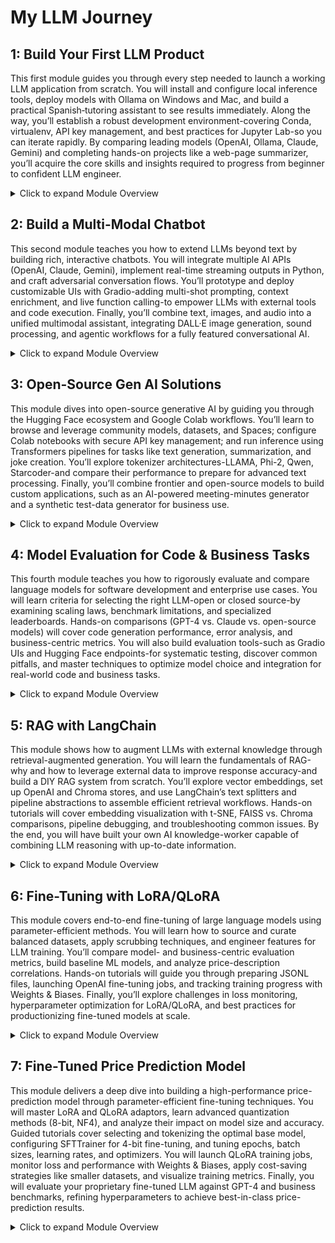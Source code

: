 # My LLM Journey

## 1: Build Your First LLM Product

This first module guides you through every step needed to launch a working LLM application from scratch. You will install and configure local inference tools, deploy models with Ollama on Windows and Mac, and build a practical Spanish‐tutoring assistant to see results immediately. Along the way, you’ll establish a robust development environment-covering Conda, virtualenv, API key management, and best practices for Jupyter Lab-so you can iterate rapidly. By comparing leading models (OpenAI, Ollama, Claude, Gemini) and completing hands-on projects like a web-page summarizer, you’ll acquire the core skills and insights required to progress from beginner to confident LLM engineer.

<details markdown>
<summary>Click to expand Module Overview</summary>

- [x] Jumping Right into LLM Engineering  
- [x] Setting Up Ollama for Local LLM Deployment
- [x] LLM Engineering Roadmap
- Building LLM Applications: Chatbots, RAG, and Agentic AI Projects  
- From Wall Street to AI: Ed Donner's Path to Becoming an LLM Engineer  
- Setting Up Your LLM Development Environment: Tools and Best Practices  
- Mac Setup Guide: Jupyter Lab and Conda for LLM Projects  
- Setting Up Anaconda for LLM Engineering: Windows Installation Guide  
- Alternative Python Setup for LLM Projects: Virtualenv vs. Anaconda Guide  
- Setting Up OpenAI API for LLM Development: Keys, Pricing & Best Practices  
- Creating a .env File for Storing API Keys Safely  
- Instant Gratification Project: Creating an AI-Powered Web Page Summarizer  
- Implementing Text Summarization Using OpenAI's GPT-4 and Beautiful Soup  
- Wrapping Up: Key Takeaways and Next Steps in LLM Engineering  
- LLM Engineering: Key Skills and Tools for AI Development  
- Understanding Frontier Models: GPT, Claude, and Open Source LLMs  
- How to Use Ollama for Local LLM Inference: Python Tutorial with Jupyter  
- Hands-On LLM Task: Comparing OpenAI and Ollama for Text Summarization  
- Frontier AI Models: Comparing GPT-4, Claude, Gemini, and LLAMA  
- Comparing Leading LLMs: Strengths and Business Applications  
- Exploring GPT-4o vs O1 Preview: Key Differences in Performance  
- Creativity and Coding: Leveraging GPT-4o’s Canvas Feature  
- Claude 3.5’s Alignment and Artifact Creation: A Deep Dive  
- AI Model Comparison: Gemini vs Cohere for Whimsical and Analytical Tasks  
- Evaluating Meta AI and Perplexity: Nuances of Model Outputs  
- LLM Leadership Challenge: Evaluating AI Models Through Creative Prompts  
- Revealing the Leadership Winner: A Fun LLM Challenge  
- Exploring the Journey of AI: From Early Models to Transformers  
- Understanding LLM Parameters: From GPT-1 to Trillion-Weight Models  
- GPT Tokenization Explained: How Large Language Models Process Text Input  
- How Context Windows Impact AI Language Models: Token Limits Explained  
- Navigating AI Model Costs: API Pricing vs. Chat Interface Subscriptions  
- Comparing LLM Context Windows: GPT-4 vs Claude vs Gemini 1.5 Flash  
- Wrapping Up: Key Takeaways and Practical Insights  
- Building AI-Powered Marketing Brochures with OpenAI API and Python  
- JupyterLab Tutorial: Web Scraping for AI-Powered Company Brochures  
- Structured Outputs in LLMs: Optimizing JSON Responses for AI Projects  
- Creating and Formatting Responses for Brochure Content  
- Final Adjustments: Optimizing Markdown and Streaming in JupyterLab  
- Multi-Shot Prompting: Enhancing LLM Reliability in AI Projects  
- Assignment: Developing Your Customized LLM-Based Tutor  
- Wrapping Up: Achievements and Next Steps

</details>

## 2: Build a Multi-Modal Chatbot

This second module teaches you how to extend LLMs beyond text by building rich, interactive chatbots. You will integrate multiple AI APIs (OpenAI, Claude, Gemini), implement real-time streaming outputs in Python, and craft adversarial conversation flows. You’ll prototype and deploy customizable UIs with Gradio-adding multi-shot prompting, context enrichment, and live function calling-to empower LLMs with external tools and code execution. Finally, you’ll combine text, images, and audio into a unified multimodal assistant, integrating DALL·E image generation, sound processing, and agentic workflows for a fully featured conversational AI.

<details markdown>
<summary>Click to expand Module Overview</summary>

- Multiple AI APIs: OpenAI, Claude, and Gemini for LLM Engineers  
- Streaming AI Responses: Implementing Real-Time LLM Output in Python  
- How to Create Adversarial AI Conversations Using OpenAI and Claude APIs  
- AI Tools: Exploring Transformers & Frontier LLMs for Developers  
- Building AI UIs with Gradio: Quick Prototyping for LLM Engineers  
- Gradio Tutorial: Create Interactive AI Interfaces for OpenAI GPT Models  
- Implementing Streaming Responses with GPT and Claude in Gradio UI  
- Building a Multi-Model AI Chat Interface with Gradio: GPT vs Claude  
- Building Advanced AI UIs: From OpenAI API to Chat Interfaces with Gradio  
- Building AI Chatbots: Gradio for Customer Support Assistants  
- Build a Conversational AI Chatbot with OpenAI & Gradio: Step-by-Step  
- Enhancing Chatbots with Multi-Shot Prompting and Context Enrichment  
- AI Tools: Empowering LLMs to Run Code on Your Machine  
- Using AI Tools with LLMs: Enhancing Large Language Model Capabilities  
- Building an AI Airline Assistant: Implementing Tools with OpenAI GPT-4  
- How to Equip LLMs with Custom Tools: OpenAI Function Calling Tutorial  
- AI Tools: Building Advanced LLM-Powered Assistants with APIs  
- Multimodal AI Assistants: Integrating Image and Sound Generation  
- Multimodal AI: Integrating DALL-E 3 Image Generation in JupyterLab  
- Build a Multimodal AI Agent: Integrating Audio & Image Tools  
- How to Build a Multimodal AI Assistant: Integrating Tools and Agents

</details>

## 3: Open-Source Gen AI Solutions

This module dives into open-source generative AI by guiding you through the Hugging Face ecosystem and Google Colab workflows. You’ll learn to browse and leverage community models, datasets, and Spaces; configure Colab notebooks with secure API key management; and run inference using Transformers pipelines for tasks like text generation, summarization, and joke creation. You’ll explore tokenizer architectures-LLAMA, Phi-2, Qwen, Starcoder-and compare their performance to prepare for advanced text processing. Finally, you’ll combine frontier and open-source models to build custom applications, such as an AI-powered meeting-minutes generator and a synthetic test-data generator for business use.

<details markdown>
<summary>Click to expand Module Overview</summary>

- Hugging Face Tutorial: Exploring Open-Source AI Models and Datasets  
- Exploring HuggingFace Hub: Models, Datasets & Spaces for AI Developers  
- Intro to Google Colab: Cloud Jupyter Notebooks for Machine Learning  
- Hugging Face Integration with Google Colab: Secrets and API Keys Setup  
- Google Colab: Run Open-Source AI Models with Hugging Face  
- Hugging Face Transformers: Using Pipelines for AI Tasks in Python  
- Hugging Face Pipelines: Simplifying AI Tasks with Transformers Library  
- HuggingFace Pipelines: Efficient AI Inference for ML Tasks  
- Exploring Tokenizers in Open-Source AI: Llama, Phi-2, Qwen, & Starcoder  
- Tokenization Techniques in AI: Using AutoTokenizer with LLAMA 3.1 Model  
- Comparing Tokenizers: Llama, PHI-3, and OWEN2 for Open-Source AI Models  
- Hugging Face Tokenizers: Preparing for Advanced AI Text Generation  
- Hugging Face Model Class: Running Inference on Open-Source AI Models  
- Hugging Face Transformers: Loading & Quantizing LLMs with Bits & Bytes  
- Hugging Face Transformers: Generating Jokes with Open-Source AI Models  
- Hugging Face Transformers: Models, Pipelines, and Tokenizers  
- Combining Frontier & Open-Source Models for Audio-to-Text Summarization  
- Using Hugging Face & OpenAI for AI-Powered Meeting Minutes Generation  
- Build a Synthetic Test Data Generator: Open-Source AI Model for Business

</details>

## 4: Model Evaluation for Code & Business Tasks  

This fourth module teaches you how to rigorously evaluate and compare language models for software development and enterprise use cases. You will learn criteria for selecting the right LLM-open or closed source-by examining scaling laws, benchmark limitations, and specialized leaderboards. Hands-on comparisons (GPT-4 vs. Claude vs. open-source models) will cover code generation performance, error analysis, and business-centric metrics. You will also build evaluation tools-such as Gradio UIs and Hugging Face endpoints-for systematic testing, discover common pitfalls, and master techniques to optimize model choice and integration for real-world code and business tasks.

<details markdown>
<summary>Click to expand Module Overview</summary>

- How to Choose the Right LLM: Comparing Open and Closed Source Models  
- Chinchilla Scaling Law: Optimizing LLM Parameters and Training Data Size  
- Limitations of LLM Benchmarks: Overfitting and Training Data Leakage  
- Evaluating Large Language Models: 6 Next-Level Benchmarks Unveiled  
- HuggingFace OpenLLM Leaderboard: Comparing Open-Source Language Models  
- Master LLM Leaderboards: Comparing Open Source and Closed Source Models  
- Comparing LLMs: Top 6 Leaderboards for Evaluating Language Models  
- Specialized LLM Leaderboards: Finding the Best Model for Your Use Case  
- LLAMA vs GPT-4: Benchmarking Large Language Models for Code Generation  
- Human-Rated Language Models: Understanding the LM Sys Chatbot Arena  
- Commercial Applications of Large Language Models: From Law to Education  
- Comparing Frontier and Open-Source LLMs for Code Conversion Projects  
- Leveraging Frontier Models for High-Performance Code Generation in C++  
- Comparing Top LLMs for Code Generation: GPT-4 vs Claude 3.5 Sonnet  
- Optimizing Python Code with Large Language Models: GPT-4 vs Claude 3.5  
- Code Generation Pitfalls: When Large Language Models Produce Errors  
- Blazing Fast Code Generation: How Claude Outperforms Python by 13,000x  
- Building a Gradio UI for Code Generation with Large Language Models  
- Optimizing C++ Code Generation: Comparing GPT and Claude Performance  
- Comparing GPT-4 and Claude for Code Generation: Performance Benchmarks  
- Open Source LLMs for Code Generation: Hugging Face Endpoints Explored  
- How to Use HuggingFace Inference Endpoints for Code Generation Models  
- Integrating Open-Source Models with Frontier LLMs for Code Generation  
- Comparing Code Generation: GPT-4, Claude, and CodeQuen LLMs  
- Code Generation with LLMs: Techniques and Model Selection  
- Evaluating LLM Performance: Model-Centric vs Business-Centric Metrics  
- LLM Code Generation: Advanced Challenges for Python Developers

</details>

## 5: RAG with LangChain

This module shows how to augment LLMs with external knowledge through retrieval-augmented generation. You will learn the fundamentals of RAG-why and how to leverage external data to improve response accuracy-and build a DIY RAG system from scratch. You’ll explore vector embeddings, set up OpenAI and Chroma stores, and use LangChain’s text splitters and pipeline abstractions to assemble efficient retrieval workflows. Hands-on tutorials will cover embedding visualization with t-SNE, FAISS vs. Chroma comparisons, pipeline debugging, and troubleshooting common issues. By the end, you will have built your own AI knowledge-worker capable of combining LLM reasoning with up-to-date information.

<details markdown>
<summary>Click to expand Module Overview</summary>

- RAG Fundamentals: Leveraging External Data to Improve LLM Responses  
- Building a DIY RAG System: Implementing Retrieval-Augmented Generation  
- Understanding Vector Embeddings: The Key to RAG and LLM Retrieval  
- Unveiling LangChain: Simplify RAG Implementation for LLM Applications  
- LangChain Text Splitter Tutorial: Optimizing Chunks for RAG Systems  
- Preparing for Vector Databases: OpenAI Embeddings and Chroma in RAG  
- Vector Embeddings: OpenAI and Chroma for LLM Engineering  
- Visualizing Embeddings: Exploring Multi-Dimensional Space with t-SNE  
- Building RAG Pipelines: From Vectors to Embeddings with LangChain  
- Implementing RAG Pipeline: LLM, Retriever, and Memory in LangChain  
- Retrieval-Augmented Generation: Hands-On LLM Integration  
- Master RAG Pipeline: Building Efficient RAG Systems  
- Optimizing RAG Systems: Troubleshooting and Fixing Common Problems  
- Switching Vector Stores: FAISS vs Chroma in LangChain RAG Pipelines  
- Demystifying LangChain: Behind-the-Scenes of RAG Pipeline Construction  
- Debugging RAG: Optimizing Context Retrieval in LangChain  
- Build Your Personal AI Knowledge Worker: RAG for Productivity Boost

</details>

## 6: Fine-Tuning with LoRA/QLoRA

This module covers end-to-end fine-tuning of large language models using parameter-efficient methods. You will learn how to source and curate balanced datasets, apply scrubbing techniques, and engineer features for LLM training. You’ll compare model- and business-centric evaluation metrics, build baseline ML models, and analyze price-description correlations. Hands-on tutorials will guide you through preparing JSONL files, launching OpenAI fine-tuning jobs, and tracking training progress with Weights & Biases. Finally, you’ll explore challenges in loss monitoring, hyperparameter optimization for LoRA/QLoRA, and best practices for productionizing fine-tuned models at scale.

<details markdown>
<summary>Click to expand Module Overview</summary>

- Fine-Tuning Large Language Models: From Inference to Training  
- Finding and Crafting Datasets for LLM Fine-Tuning: Sources & Techniques  
- Data Curation Techniques for Fine-Tuning LLMs on Product Descriptions  
- Optimizing Training Data: Scrubbing Techniques for LLM Fine-Tuning  
- Evaluating LLM Performance: Model-Centric vs Business-Centric Metrics  
- LLM Deployment Pipeline: From Business Problem to Production Solution  
- Prompting, RAG, and Fine-Tuning: When to Use Each Approach  
- Productionizing LLMs: Best Practices for Deploying AI Models at Scale  
- Optimizing Large Datasets for Model Training: Data Curation Strategies  
- How to Create a Balanced Dataset for LLM Training: Curation Techniques  
- Finalizing Dataset Curation: Analyzing Price-Description Correlations  
- How to Create and Upload a High-Quality Dataset on HuggingFace  
- Feature Engineering and Bag of Words: Building ML Baselines for NLP  
- Baseline Models in ML: Implementing Simple Prediction Functions  
- Feature Engineering Techniques for Amazon Product Price Prediction  
- Optimizing LLM Performance: Advanced Feature Engineering Strategies  
- Linear Regression for LLM Fine-Tuning: Baseline Model Comparison  
- Bag of Words NLP: Implementing Count Vectorizer for Text Analysis in ML  
- Support Vector Regression vs Random Forest: Machine Learning Face-Off  
- Comparing Traditional ML Models: From Random to Random Forest  
- Evaluating Frontier Models: Comparing Performance to Baseline Frameworks  
- Human vs AI: Evaluating Price Prediction Performance in Frontier Models  
- GPT-4o Mini: Frontier AI Model Evaluation for Price Estimation Tasks  
- Comparing GPT-4 and Claude: Model Performance in Price Prediction Tasks  
- Frontier AI Capabilities: LLMs Outperforming Traditional ML Models  
- Fine-Tuning LLMs with OpenAI: Preparing Data, Training, and Evaluation  
- How to Prepare JSONL Files for Fine-Tuning Large Language Models (LLMs)  
- Step-by-Step Guide: Launching GPT Fine-Tuning Jobs with OpenAI API  
- Fine-Tuning LLMs: Track Training Loss & Progress with Weights & Biases  
- Evaluating Fine-Tuned LLMs Metrics: Analyzing Training & Validation Loss  
- LLM Fine-Tuning Challenges: When Model Performance Doesn't Improve  
- Fine-Tuning Frontier LLMs: Challenges & Best Practices for Optimization

</details>

## 7: Fine-Tuned Price Prediction Model

This module delivers a deep dive into building a high-performance price-prediction model through parameter-efficient fine-tuning techniques. You will master LoRA and QLoRA adaptors, learn advanced quantization methods (8-bit, NF4), and analyze their impact on model size and accuracy. Guided tutorials cover selecting and tokenizing the optimal base model, configuring SFTTrainer for 4-bit fine-tuning, and tuning epochs, batch sizes, learning rates, and optimizers. You will launch QLoRA training jobs, monitor loss and performance with Weights & Biases, apply cost-saving strategies like smaller datasets, and visualize training metrics. Finally, you will evaluate your proprietary fine-tuned LLM against GPT-4 and business benchmarks, refining hyperparameters to achieve best-in-class price-prediction results.

<details markdown>
<summary>Click to expand Module Overview</summary>

- Parameter-Efficient Fine-Tuning: LoRa, QLoRA & Hyperparameters  
- Introduction to LoRA Adaptors: Low-Rank Adaptation Explained  
- QLoRA: Quantization for Efficient Fine-Tuning of Large Language Models  
- Optimizing LLMs: R, Alpha, and Target Modules in QLoRA Fine-Tuning  
- Parameter-Efficient Fine-Tuning: PEFT for LLMs with Hugging Face  
- How to Quantize LLMs: Reducing Model Size with 8-bit Precision  
- Double Quantization & NF4: Advanced Techniques for 4-Bit LLM Optimization  
- Exploring PEFT Models: The Role of LoRA Adapters in LLM Fine-Tuning  
- Model Size Summary: Comparing Quantized and Fine-Tuned Models  
- How to Choose the Best Base Model for Fine-Tuning Large Language Models  
- Selecting the Best Base Model: Analyzing HuggingFace's LLM Leaderboard  
- Exploring Tokenizers: Comparing LLAMA, OWEN, and Other LLM Models  
- Optimizing LLM Performance: Loading and Tokenizing Llama 3.1 Base Model  
- Quantization Impact on LLMs: Analyzing Performance Metrics and Errors  
- Comparing LLMs: GPT-4 vs LLAMA 3.1 in Parameter-Efficient Tuning  
- QLoRA Hyperparameters: Fine-Tuning for Large Language Models  
- Understanding Epochs and Batch Sizes in Model Training  
- Learning Rate, Gradient Accumulation, and Optimizers Explained  
- Setting Up the Training Process for Fine-Tuning  
- Configuring SFTTrainer for 4-Bit Quantized LoRA Fine-Tuning of LLMs  
- Fine-Tuning LLMs: Launching the Training Process with QLoRA  
- Monitoring and Managing Training with Weights & Biases  
- Keeping Training Costs Low: Efficient Fine-Tuning Strategies  
- Efficient Fine-Tuning: Using Smaller Datasets for QLoRA Training  
- Visualizing LLM Fine-Tuning Progress with Weights and Biases Charts  
- Advanced Weights & Biases Tools and Model Saving on Hugging Face  
- End-to-End LLM Fine-Tuning: From Problem Definition to Trained Model  
- The Four Steps in LLM Training: From Forward Pass to Optimization  
- QLoRA Training Process: Forward Pass, Backward Pass and Loss Calculation  
- Understanding Softmax and Cross-Entropy Loss in Model Training  
- Monitoring Fine-Tuning: Weights & Biases for LLM Training Analysis  
- Revisiting the Podium: Comparing Model Performance Metrics  
- Evaluation of our Proprietary, Fine-Tuned LLM against Business Metrics  
- Visualization of Results: Did We Beat GPT-4?  
- Hyperparameter Tuning for LLMs: Improving Model Accuracy with PEFT

<details>

## 8: Autonomous Multi-Agent Systems

This final module advances you from fine-tuning to architecting fully autonomous AI systems. You will design and deploy multi-agent workflows that coordinate LLMs for tasks such as automated deal finding, serverless pricing APIs, and large-scale RAG solutions. Hands-on labs cover Modal for cloud deployment, efficient LLAMA inference, and building massive Chroma datastores with 3D embedding visualizations. You’ll integrate machine-learning regressors and ensemble models with RAG pipelines, master structured outputs via Pydantic, and implement autonomous agents with planning, memory, and real-time notifications. Finally, you’ll build and scale Gradio UIs for monitoring agent performance and complete a retrospective to solidify your expertise in autonomous multi-agent AI engineering.

<details markdown>
<summary>Click to expand Module Overview</summary>

- From Fine-Tuning to Multi-Agent Systems: Next-Level LLM Engineering  
- Building a Multi-Agent AI Architecture for Automated Deal Finding Systems  
- Unveiling Modal: Deploying Serverless Models to the Cloud  
- LLAMA on the Cloud: Running Large Models Efficiently  
- Building a Serverless AI Pricing API: Step-by-Step Guide with Modal  
- Multiple Production Models Ahead: Preparing for Advanced RAG Solutions  
- Implementing Agentic Workflows: Frontier Models and Vector Stores in RAG  
- Building a Massive Chroma Vector Datastore for Advanced RAG Pipelines  
- Visualizing Vector Spaces: Advanced RAG Techniques for Data Exploration  
- 3D Visualization Techniques for RAG: Exploring Vector Embeddings  
- Finding Similar Products: Building a RAG Pipeline without LangChain  
- RAG Pipeline Implementation: Enhancing LLMs with Retrieval Techniques  
- Random Forest Regression: Using Transformers & ML for Price Prediction  
- Building an Ensemble Model: Combining LLM, RAG, and Random Forest  
- Wrap-Up: Finalizing Multi-Agent Systems and RAG Integration  
- Enhancing AI Agents with Structured Outputs: Pydantic & BaseModel Guide  
- Scraping RSS Feeds: Building an AI-Powered Deal Selection System  
- Structured Outputs in AI: Implementing GPT-4 for Detailed Deal Selection  
- Optimizing AI Workflows: Refining Prompts for Accurate Price Recognition  
- Autonomous Agents: Designing Multi-Agent AI Workflows  
- The 5 Hallmarks of Agentic AI: Autonomy, Planning, and Memory  
- Building an Agentic AI System: Integrating Pushover for Notifications  
- Implementing Agentic AI: Creating a Planning Agent for Automated Workflows  
- Building an Agent Framework: Connecting LLMs and Python Code  
- Completing Agentic Workflows: Scaling for Business Applications  
- Autonomous AI Agents: Building Intelligent Systems Without Human Input  
- AI Agents with Gradio: Advanced UI Techniques for Autonomous Systems  
- Finalizing the Gradio UI for Our Agentic AI Solution  
- Enhancing AI Agent UI: Gradio Integration for Real-Time Log Visualization  
- Analyzing Results: Monitoring Agent Framework Performance  
- AI Project Retrospective: Journey to Becoming an LLM Engineer

</details>

